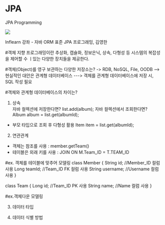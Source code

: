 # JPA
JPA Programming

<a href="https://github.com/bboooyaho" target="_blank"><img src="https://img.shields.io/badge/bboooyaho-000000?style=plastic&logo=appveyor&logoColor=FFFFFF"/></a>

Inflearn 강좌 - 자바 ORM 표준 JPA 프로그래밍, 김영한 

#객체 지향 프로그래밍이란 추상화, 캡슐화, 정보은닉, 상속, 다형성 등 시스템의 복잡성을 제어할 수 ㅣ있는 다양한 장치들을 제공한다.

#객체(Object)를 영구 보관하는 다양한 저장소는? 
-> RDB, NoSQL, File, OODB
--> 현실적인 대안은 관계형 데이터베이스 
---> 객체를 관계형 데이터베이스에 저장 시, SQL 작성 필요

#객체와 관계형 데이터베이스의 차이는? 
1. 상속  
자바 컬렉션에 저장한다면? list.add(album);
자바 컬렉션에서 조회한다면? Album album = list.get(albumId);
- 부모 타입으로 조회 후 다형성 활용 Item item = list.get(albumId); 

2. 연관관계 
- 객체는 참조를 사용 : member.getTeam() 
- 테이블은 외래 키를 사용 : JOIN ON M.Team_ID = T.TEAM_ID 

#ex. 객체를 테이블에 맞추어 모델링 
class Member {
  String id; //Member_ID 컬럼 사용 
  Long teamId; //Team_ID FK 컬럼 사용 
  String username; //Username 컬럼 사용 
 }
 
 class Team {
  Long id; //Team_ID PK 사용 
  String name; //Name 컬럼 사용 
 }

#ex.객체다운 모델링 






3. 데이터 타입 

4. 데이터 식별 방법 

